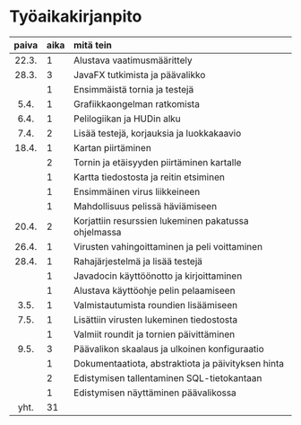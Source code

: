 # Työaikakirjanpito

| paiva | aika | mitä tein                                            |
| :----:|:-----| :-----                                               |
| 22.3. | 1    | Alustava vaatimusmäärittely                          |
| 28.3. | 3    | JavaFX tutkimista ja päävalikko                      |
|       | 1    | Ensimmäistä tornia ja testejä                        |
|  5.4. | 1    | Grafiikkaongelman ratkomista                         |
|  6.4. | 1    | Pelilogiikan ja HUDin alku                           |
|  7.4. | 2    | Lisää testejä, korjauksia ja luokkakaavio            |
| 18.4. | 1    | Kartan piirtäminen                                   |
|       | 2    | Tornin ja etäisyyden piirtäminen kartalle            |
|       | 1    | Kartta tiedostosta ja reitin etsiminen               |
|       | 1    | Ensimmäinen virus liikkeineen                        |
|       | 1    | Mahdollisuus pelissä häviämiseen                     |
| 20.4. | 2    | Korjattiin resurssien lukeminen pakatussa ohjelmassa |
| 26.4. | 1    | Virusten vahingoittaminen ja peli voittaminen        |
| 28.4. | 1    | Rahajärjestelmä ja lisää testejä                     |
|       | 1    | Javadocin käyttöönotto ja kirjoittaminen             |
|       | 1    | Alustava käyttöohje pelin pelaamiseen                |
|  3.5. | 1    | Valmistautumista roundien lisäämiseen                |
|  7.5. | 1    | Lisättiin virusten lukeminen tiedostosta             |
|       | 1    | Valmiit roundit ja tornien päivittäminen             |
|  9.5. | 3    | Päävalikon skaalaus ja ulkoinen konfiguraatio        |
|       | 1    | Dokumentaatiota, abstraktiota ja  päivityksen hinta  |
|       | 2    | Edistymisen tallentaminen SQL-tietokantaan           |
|       | 1    | Edistymisen näyttäminen päävalikossa                 |
| yht.  | 31   |                                                      |
